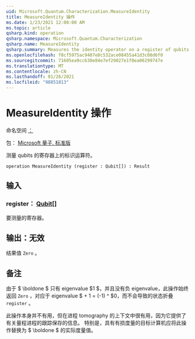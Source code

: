 ```yaml
---
uid: Microsoft.Quantum.Characterization.MeasureIdentity
title: MeasureIdentity 操作
ms.date: 1/23/2021 12:00:00 AM
ms.topic: article
qsharp.kind: operation
qsharp.namespace: Microsoft.Quantum.Characterization
qsharp.name: MeasureIdentity
qsharp.summary: Measures the identity operator on a register of qubits.
ms.openlocfilehash: f8cf5975ac9407e8c532ace08455a41d3c08d6f0
ms.sourcegitcommit: 71605ea9cc630e84e7ef29027e1f0ea06299747e
ms.translationtype: MT
ms.contentlocale: zh-CN
ms.lasthandoff: 01/26/2021
ms.locfileid: "98851813"
---
```

# <a name="measureidentity-operation"></a>MeasureIdentity 操作

命名空间 [：](xref:Microsoft.Quantum.Characterization)

包： [Microsoft 量子. 标准版](https://nuget.org/packages/Microsoft.Quantum.Standard)


测量 qubits 的寄存器上的标识运算符。

```qsharp
operation MeasureIdentity (register : Qubit[]) : Result
```


## <a name="input"></a>输入

### <a name="register--qubit"></a>register： [Qubit](xref:microsoft.quantum.lang-ref.qubit)[]

要测量的寄存器。



## <a name="output--__invalidresult__"></a>输出：__无效 <Result>__

结果值 `Zero` 。

## <a name="remarks"></a>备注

由于 $ \boldone $ 只有 eigenvalue $1 $，并且没有负 eigenvalue，此操作始终返回 `Zero` ，对应于 eigenvalue $ + 1 = (-1) ^ $0，而不会导致的状态折叠 `register` 。

此操作本身并不有用，但在进程 tomography 的上下文中很有用，因为它提供了有关量程进程的跟踪保存的信息。
特别是，具有有损度量的目标计算机应将此操作替换为 $ \boldone $ 的实际度量值。